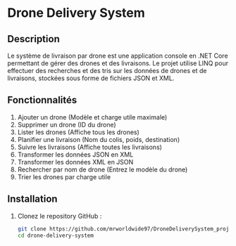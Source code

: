 ﻿# Drone Delivery System

## Description

Le système de livraison par drone est une application console en .NET Core permettant de gérer des drones et des livraisons. 
Le projet utilise LINQ pour effectuer des recherches et des tris sur les données de drones et de livraisons, 
stockées sous forme de fichiers JSON et XML.

## Fonctionnalités

1. Ajouter un drone (Modèle et charge utile maximale)
2. Supprimer un drone (ID du drone)
3. Lister les drones (Affiche tous les drones)
4. Planifier une livraison (Nom du colis, poids, destination)
5. Suivre les livraisons (Affiche toutes les livraisons)
6. Transformer les données JSON en XML
7. Transformer les données XML en JSON
8. Rechercher par nom de drone (Entrez le modèle du drone)
9. Trier les drones par charge utile

## Installation

1. Clonez le repository GitHub :
   ```bash
   git clone https://github.com/mrworldwide97/DroneDeliverySystem_projet_linQ
   cd drone-delivery-system
